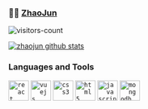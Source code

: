 ###  :man_technologist:  [ZhaoJun](http://zhaojun.im)

![visitors-count](https://visitor-badge.laobi.icu/badge?page_id=zhaojun1998.readme)

[![zhaojun github stats](https://git-info.jun6.net/api?username=zhaojun1998&show_icons=true&count_private=true)](https://github.com/zhaojun1998)


### Languages and Tools

<code><img src=https://devicons.github.io/devicon/devicon.git/icons/java/java-original-wordmark.svg alt=react width="40" height="40"/></code>
<code><img src=https://devicons.github.io/devicon/devicon.git/icons/vuejs/vuejs-original-wordmark.svg alt=vuejs width="40" height="40"/></code>
<code><img src=https://devicons.github.io/devicon/devicon.git/icons/css3/css3-original-wordmark.svg alt=css3 width="40" height="40"/></code>
<code><img src=https://devicons.github.io/devicon/devicon.git/icons/html5/html5-original-wordmark.svg alt=html5 width="40" height="40"/></code>
<code><img src=https://devicons.github.io/devicon/devicon.git/icons/javascript/javascript-original.svg alt=javascript width="40" height="40"/></code>
<code><img src=https://devicons.github.io/devicon/devicon.git/icons/mysql/mysql-original-wordmark.svg alt=mongodb width="40" height="40"/></code>
